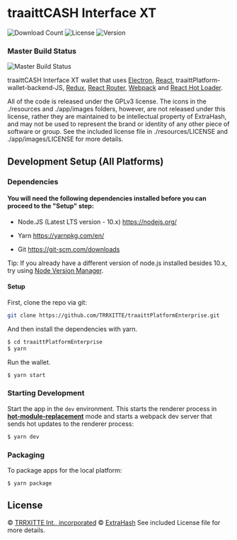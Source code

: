 # traaittCASH Interface XT

![Download Count](https://img.shields.io/github/downloads/TRRXITTE/traaittPlatformEnterprise/total.svg)
![License](https://img.shields.io/github/license/TRRXITTE/traaittPlatform)
![Version](https://img.shields.io/github/v/release/TRRXITTE/traaittPlatform)

### Master Build Status

![Master Build Status](https://github.com/turtlecoin/turtle-wallet-proton/workflows/Build%20Proton/badge.svg?branch=master)

<p>
  traaittCASH Interface XT wallet that uses <a href="http://electron.atom.io/">Electron</a>, <a href="https://facebook.github.io/react/">React</a>, traaittPlatform-wallet-backend-JS, <a href="https://github.com/reactjs/redux">Redux</a>, <a href="https://github.com/reactjs/react-router">React Router</a>, <a href="http://webpack.github.io/docs/">Webpack</a> and <a href="https://github.com/gaearon/react-hot-loader">React Hot Loader</a>.
</p>

<p>
  All of the code is released under the GPLv3 license. The icons in the ./resources and ./app/images folders, however, are not released under this license, rather they are maintained to be intellectual property of ExtraHash, and may not be used to represent the brand or identity of any other piece of software or group. See the included license file in ./resources/LICENSE and ./app/images/LICENSE for more details.
</p>


## Development Setup (All Platforms)

### Dependencies

#### You will need the following dependencies installed before you can proceed to the "Setup" step:

- Node.JS (Latest LTS version - 10.x) https://nodejs.org/

- Yarn https://yarnpkg.com/en/

- Git https://git-scm.com/downloads

Tip: If you already have a different version of node.js installed besides 10.x, try using [Node Version Manager](https://github.com/nvm-sh/nvm#install--update-script).

#### Setup

First, clone the repo via git:

```bash
git clone https://github.com/TRRXITTE/traaittPlatformEnterprise.git
```

And then install the dependencies with yarn.

```bash
$ cd traaittPlatformEnterprise
$ yarn
```

Run the wallet.

```bash
$ yarn start
```

### Starting Development

Start the app in the `dev` environment. This starts the renderer process in [**hot-module-replacement**](https://webpack.js.org/guides/hmr-react/) mode and starts a webpack dev server that sends hot updates to the renderer process:

```bash
$ yarn dev
```

### Packaging

To package apps for the local platform:

```bash
$ yarn package
```

## License

© [TRRXITTE Int., incorporated](https://github.com/TRRXITTE)
© [ExtraHash](https://github.com/ExtraHash)
See included License file for more details.